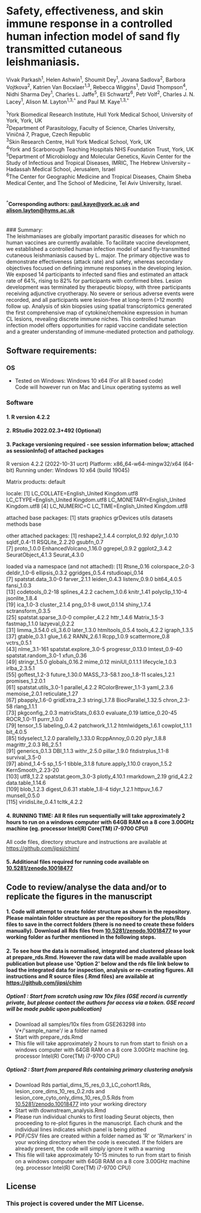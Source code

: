# 

# Safety, effectiveness, and skin immune response in a controlled human infection model of sand fly transmitted cutaneous leishmaniasis.
Vivak Parkash<sup>1</sup>, Helen Ashwin<sup>1</sup>, Shoumit Dey<sup>1</sup>, Jovana Sadlova<sup>2</sup>, Barbora Vojtkova<sup>2</sup>, Katrien Van Bocxlaer<sup>1,3</sup>, Rebecca Wiggins<sup>1</sup>, 
David Thompson<sup>4</sup>, Nidhi Sharma Dey<sup>1</sup>, Charles L. Jaffe<sup>5</sup>, Eli Schwartz<sup>6</sup>, Petr Volf<sup>2</sup>, Charles J. N. Lacey<sup>1</sup>, 
Alison M. Layton<sup>1,3,^</sup> and Paul M. Kaye<sup>1,3,^</sup>

<sup>1</sup>York Biomedical Research Institute, Hull York Medical School, University of York, York, UK<br>
<sup>2</sup>Department of Parasitology, Faculty of Science, Charles University, Viničná 7, Prague, Czech Republic<br>
<sup>3</sup>Skin Research Centre, Hull York Medical School, York, UK <br>
<sup>4</sup>York and Scarborough Teaching Hospitals NHS Foundation Trust, York, UK  <br>
<sup>5</sup>Department of Microbiology and Molecular Genetics, Kuvin Center for the Study of Infectious and Tropical Diseases, IMRIC, The Hebrew University – Hadassah Medical School, Jerusalem, Israel<br>
<sup>6</sup>The Center for Geographic Medicine and Tropical Diseases, Chaim Sheba Medical Center, and The School of Medicine, Tel Aviv University, Israel.<br>
<br>

#### <sup>^</sup>Corresponding authors: paul.kaye@york.ac.uk and alison.layton@hyms.ac.uk<br>
<br>
### Summary: <br>
The leishmaniases are globally important parasitic diseases for which no human vaccines are currently available. To facilitate vaccine development, we established a controlled human infection model of sand fly-transmitted cutaneous leishmaniasis caused by L. major. The primary objective was to demonstrate effectiveness (attack rate) and safety, whereas secondary objectives focused on defining immune responses in the developing lesion. We exposed 14 participants to infected sand flies and estimated an attack rate of 64%, rising to 82% for participants with confirmed bites. Lesion development was terminated by therapeutic biopsy, with three participants receiving adjunctive cryotherapy. No severe or serious adverse events were recorded, and all participants were lesion-free at long-term (>12 month) follow up.  Analysis of skin biopsies using spatial transcriptomics generated the first comprehensive map of cytokine/chemokine expression in human CL lesions, revealing discrete immune niches.  This controlled human infection model offers opportunities for rapid vaccine candidate selection and a greater understanding of immune-mediated protection and pathology.<br>

## Software requirements: <br/>

### OS
- Tested on Windows: Windows 10 x64 (For all R based code)<br/>
Code will however run on Mac and Linux operating systems as well<br/>

### Software <br/>


#### 1. R version 4.2.2
#### 2. RStudio 2022.02.3+492 (Optional)
#### 3. Package versioning required - see session information below; attached as sessionInfo() of attached packages

R version 4.2.2 (2022-10-31 ucrt)
Platform: x86_64-w64-mingw32/x64 (64-bit)
Running under: Windows 10 x64 (build 19045)

Matrix products: default

locale:
[1] LC_COLLATE=English_United Kingdom.utf8  LC_CTYPE=English_United Kingdom.utf8    LC_MONETARY=English_United Kingdom.utf8
[4] LC_NUMERIC=C                            LC_TIME=English_United Kingdom.utf8    

attached base packages:
[1] stats     graphics  grDevices utils     datasets  methods   base     

other attached packages:
 [1] reshape2_1.4.4         corrplot_0.92          dplyr_1.0.10           sqldf_0.4-11           RSQLite_2.2.20         gsubfn_0.7            
 [7] proto_1.0.0            EnhancedVolcano_1.16.0 ggrepel_0.9.2          ggplot2_3.4.2          SeuratObject_4.1.3     Seurat_4.3.0          

loaded via a namespace (and not attached):
  [1] Rtsne_0.16             colorspace_2.0-3       deldir_1.0-6           ellipsis_0.3.2         ggridges_0.5.4         rstudioapi_0.14       
  [7] spatstat.data_3.0-0    farver_2.1.1           leiden_0.4.3           listenv_0.9.0          bit64_4.0.5            fansi_1.0.3           
 [13] codetools_0.2-18       splines_4.2.2          cachem_1.0.6           knitr_1.41             polyclip_1.10-4        jsonlite_1.8.4        
 [19] ica_1.0-3              cluster_2.1.4          png_0.1-8              uwot_0.1.14            shiny_1.7.4            sctransform_0.3.5     
 [25] spatstat.sparse_3.0-0  compiler_4.2.2         httr_1.4.6             Matrix_1.5-3           fastmap_1.1.0          lazyeval_0.2.2        
 [31] limma_3.54.0           cli_3.6.0              later_1.3.0            htmltools_0.5.4        tools_4.2.2            igraph_1.3.5          
 [37] gtable_0.3.1           glue_1.6.2             RANN_2.6.1             Rcpp_1.0.9             scattermore_0.8        vctrs_0.5.1           
 [43] nlme_3.1-161           spatstat.explore_3.0-5 progressr_0.13.0       lmtest_0.9-40          spatstat.random_3.0-1  xfun_0.36             
 [49] stringr_1.5.0          globals_0.16.2         mime_0.12              miniUI_0.1.1.1         lifecycle_1.0.3        irlba_2.3.5.1         
 [55] goftest_1.2-3          future_1.30.0          MASS_7.3-58.1          zoo_1.8-11             scales_1.2.1           promises_1.2.0.1      
 [61] spatstat.utils_3.0-1   parallel_4.2.2         RColorBrewer_1.1-3     yaml_2.3.6             memoise_2.0.1          reticulate_1.27       
 [67] pbapply_1.6-0          gridExtra_2.3          stringi_1.7.8          BiocParallel_1.32.5    chron_2.3-58           rlang_1.1.1           
 [73] pkgconfig_2.0.3        matrixStats_0.63.0     evaluate_0.19          lattice_0.20-45        ROCR_1.0-11            purrr_1.0.0           
 [79] tensor_1.5             labeling_0.4.2         patchwork_1.1.2        htmlwidgets_1.6.1      cowplot_1.1.1          bit_4.0.5             
 [85] tidyselect_1.2.0       parallelly_1.33.0      RcppAnnoy_0.0.20       plyr_1.8.8             magrittr_2.0.3         R6_2.5.1              
 [91] generics_0.1.3         DBI_1.1.3              withr_2.5.0            pillar_1.9.0           fitdistrplus_1.1-8     survival_3.5-0        
 [97] abind_1.4-5            sp_1.5-1               tibble_3.1.8           future.apply_1.10.0    crayon_1.5.2           KernSmooth_2.23-20    
[103] utf8_1.2.2             spatstat.geom_3.0-3    plotly_4.10.1          rmarkdown_2.19         grid_4.2.2             data.table_1.14.6     
[109] blob_1.2.3             digest_0.6.31          xtable_1.8-4           tidyr_1.2.1            httpuv_1.6.7           munsell_0.5.0         
[115] viridisLite_0.4.1      tcltk_4.2.2 

#### 4. RUNNING TIME: All R files run sequentially will take approximately 2 hours to run on a windows computer with 64GB RAM on a 8 core 3.00GHz machine (eg. processor Intel(R) Core(TM) i7-9700 CPU)
All code files, directory structure and instructions are available at https://github.com/jipsi/chim/ 

#### 5. Additional files required for running code available on [10.5281/zenodo.10018477](https://zenodo.org/records/10018477)

## Code to review/analyse the data and/or to replicate the figures in the manuscript 

#### 1. Code will attempt to create folder structure as shown in the repository. Please maintain folder structure as per the repository for the plots/Rds files to save in the correct folders (there is no need to create these folders manually). Download all Rds files from [10.5281/zenodo.10018477](https://zenodo.org/records/10018477) to your working folder as further mentioned in the following steps.

#### 2. To see how the data is normalised, integrated and clustered please look at prepare_rds.Rmd. However the raw data will be made available upon publication but please use <b>'Option 2'</b> below and the rds file link below to load the integrated data for inspection, analysis or re-creating figures. All instructions and R source files (.Rmd files) are available at https://github.com/jipsi/chim 

##### Option1 : Start from scratch using raw 10x files (GSE record is currently private, but please contact the authors for access via a token. GSE record will be made public upon publication)
- Download all samples/10x files from GSE263298 into V*/'sample_name'/ ie a folder named
- Start with prepare_rds.Rmd
- This file will take approximately 2 hours to run from start to finish on a windows computer with 64GB RAM on a 8 core 3.00GHz machine (eg. processor Intel(R) Core(TM) i7-9700 CPU)

##### Option2 : Start from prepared Rds containing primary clustering analysis
- Download Rds partial_dims_15_res_0.3_LC_cohort1.Rds, lesion_core_dims_10_res_0.2.rds and lesion_core_cyto_only_dims_10_res_0.5.Rds from [10.5281/zenodo.10018477](https://zenodo.org/records/10018477) into your working directory
- Start with downstream_analysis.Rmd
- Please run individual chunks to first loading Seurat objects, then proceeding to re-plot figures in the manuscript. Each chunk and the individual lines indicates which panel is being plotted
- PDF/CSV files are created within a folder named as 'R' or 'R\markers' in your working directory when the code is executed. If the folders are already present, the code will simply ignore it with a warning
- This file will take approximately 10-15 minutes to run from start to finish on a windows computer with 64GB RAM on a 8 core 3.00GHz machine (eg. processor Intel(R) Core(TM) i7-9700 CPU)

## License

### This project is covered under the <b>MIT License</b>.
